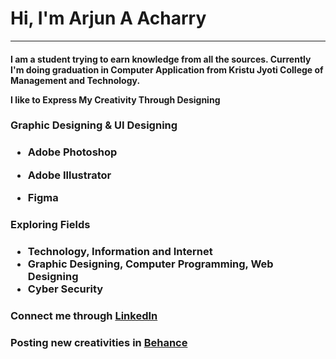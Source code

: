 <h1>Hi, I'm Arjun A Acharry</h1>
<hr></hr>

<h4> I am a student trying to earn knowledge from all the sources. Currently I'm doing graduation in Computer Application from Kristu Jyoti College of Management and Technology.

  I like to Express My Creativity Through Designing</h4>


<h3>Graphic Designing & UI Designing<h3>
  
- Adobe Photoshop
  
- Adobe Illustrator
  
- Figma

<h3>Exploring Fields<h3>
  
  - **Technology, Information and Internet**
  - **Graphic Designing, Computer Programming, Web Designing**
  - **Cyber Security**
  
  ### Connect me through [LinkedIn](https://www.linkedin.com/in/arjun-a-acharry-044a36252/)
  ### Posting new creativities in [Behance](https://www.behance.net/arjunaacharry)
  
<!---

arjunaacharry/arjunaacharry is a ✨ special ✨ repository because its `README.md` (this file) appears on your GitHub profile.

You can click the Preview link to take a look at your changes.

--->





